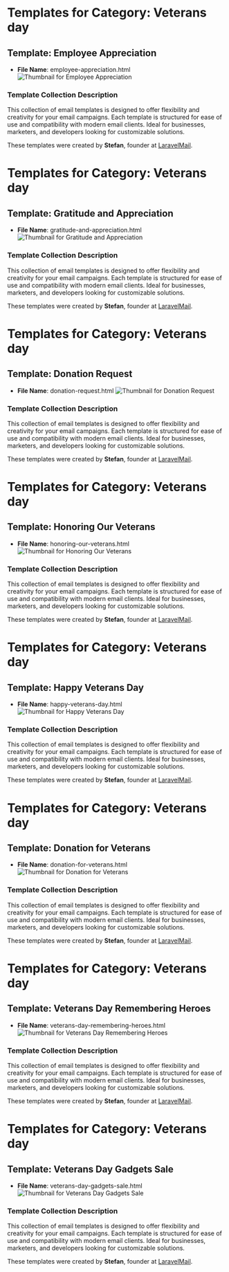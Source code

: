 # Templates for Category: Veterans day

## Template: Employee Appreciation
- **File Name**: employee-appreciation.html
![Thumbnail for Employee Appreciation](./employee-appreciation.png)

### Template Collection Description
This collection of email templates is designed to offer flexibility and creativity for your email campaigns. Each template is structured for ease of use and compatibility with modern email clients. Ideal for businesses, marketers, and developers looking for customizable solutions.

These templates were created by **Stefan**, founder at [LaravelMail](https://laravelmail.com).

# Templates for Category: Veterans day

## Template: Gratitude and Appreciation
- **File Name**: gratitude-and-appreciation.html
![Thumbnail for Gratitude and Appreciation](./gratitude-and-appreciation.png)

### Template Collection Description
This collection of email templates is designed to offer flexibility and creativity for your email campaigns. Each template is structured for ease of use and compatibility with modern email clients. Ideal for businesses, marketers, and developers looking for customizable solutions.

These templates were created by **Stefan**, founder at [LaravelMail](https://laravelmail.com).

# Templates for Category: Veterans day

## Template: Donation Request
- **File Name**: donation-request.html
![Thumbnail for Donation Request](./donation-request.png)

### Template Collection Description
This collection of email templates is designed to offer flexibility and creativity for your email campaigns. Each template is structured for ease of use and compatibility with modern email clients. Ideal for businesses, marketers, and developers looking for customizable solutions.

These templates were created by **Stefan**, founder at [LaravelMail](https://laravelmail.com).

# Templates for Category: Veterans day

## Template: Honoring Our Veterans
- **File Name**: honoring-our-veterans.html
![Thumbnail for Honoring Our Veterans](./honoring-our-veterans.png)

### Template Collection Description
This collection of email templates is designed to offer flexibility and creativity for your email campaigns. Each template is structured for ease of use and compatibility with modern email clients. Ideal for businesses, marketers, and developers looking for customizable solutions.

These templates were created by **Stefan**, founder at [LaravelMail](https://laravelmail.com).

# Templates for Category: Veterans day

## Template: Happy Veterans Day 
- **File Name**: happy-veterans-day.html
![Thumbnail for Happy Veterans Day ](./happy-veterans-day.png)

### Template Collection Description
This collection of email templates is designed to offer flexibility and creativity for your email campaigns. Each template is structured for ease of use and compatibility with modern email clients. Ideal for businesses, marketers, and developers looking for customizable solutions.

These templates were created by **Stefan**, founder at [LaravelMail](https://laravelmail.com).

# Templates for Category: Veterans day

## Template: Donation for Veterans
- **File Name**: donation-for-veterans.html
![Thumbnail for Donation for Veterans](./donation-for-veterans.png)

### Template Collection Description
This collection of email templates is designed to offer flexibility and creativity for your email campaigns. Each template is structured for ease of use and compatibility with modern email clients. Ideal for businesses, marketers, and developers looking for customizable solutions.

These templates were created by **Stefan**, founder at [LaravelMail](https://laravelmail.com).

# Templates for Category: Veterans day

## Template: Veterans Day Remembering Heroes
- **File Name**: veterans-day-remembering-heroes.html
![Thumbnail for Veterans Day Remembering Heroes](./veterans-day-remembering-heroes.png)

### Template Collection Description
This collection of email templates is designed to offer flexibility and creativity for your email campaigns. Each template is structured for ease of use and compatibility with modern email clients. Ideal for businesses, marketers, and developers looking for customizable solutions.

These templates were created by **Stefan**, founder at [LaravelMail](https://laravelmail.com).

# Templates for Category: Veterans day

## Template: Veterans Day Gadgets Sale
- **File Name**: veterans-day-gadgets-sale.html
![Thumbnail for Veterans Day Gadgets Sale](./veterans-day-gadgets-sale.png)

### Template Collection Description
This collection of email templates is designed to offer flexibility and creativity for your email campaigns. Each template is structured for ease of use and compatibility with modern email clients. Ideal for businesses, marketers, and developers looking for customizable solutions.

These templates were created by **Stefan**, founder at [LaravelMail](https://laravelmail.com).

